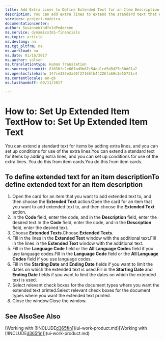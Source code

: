 ```yaml
---
title: Add Extra Lines to Define Extended Text for an Item Description | Microsoft Docs
description: You can add extra lines to extend the standard text that describes an item.
services: project-madeira
documentationcenter: 
author: SusanneWindfeldPedersen
ms.service: dynamics365-financials
ms.topic: article
ms.devlang: na
ms.tgt_pltfrm: na
ms.workload: na
ms.date: 01/16/2017
ms.author: solsen
ms.translationtype: Human Translation
ms.sourcegitcommit: 81636fc2e661bd9b07c54da1cd5d0d27e30d01a2
ms.openlocfilehash: 147ce327e3a30f27166fb44226fa60c1e15721c4
ms.contentlocale: en-gb
ms.lasthandoff: 09/11/2017

---
```

# <a name="how-to-set-up-extended-item-text"></a><span data-ttu-id="2b630-103">How to: Set Up Extended Item Text</span><span class="sxs-lookup"><span data-stu-id="2b630-103">How to: Set Up Extended Item Text</span></span>
<span data-ttu-id="2b630-104">You can extend a standard text for items by adding extra lines, and you can set up conditions for use of the extra lines.</span><span class="sxs-lookup"><span data-stu-id="2b630-104">You can extend a standard text for items by adding extra lines, and you can set up conditions for use of the extra lines.</span></span> <span data-ttu-id="2b630-105">You do this from item cards.</span><span class="sxs-lookup"><span data-stu-id="2b630-105">You do this from item cards.</span></span>

## <a name="to-define-extended-text-for-an-item-description"></a><span data-ttu-id="2b630-106">To define extended text for an item description</span><span class="sxs-lookup"><span data-stu-id="2b630-106">To define extended text for an item description</span></span>
1. <span data-ttu-id="2b630-107">Open the card for an item that you want to add extended text to, and then choose the **Extended Text** action.</span><span class="sxs-lookup"><span data-stu-id="2b630-107">Open the card for an item that you want to add extended text to, and then choose the **Extended Text** action.</span></span>
2. <span data-ttu-id="2b630-108">In the **Code** field, enter the code, and in the **Description** field, enter the desired text.</span><span class="sxs-lookup"><span data-stu-id="2b630-108">In the **Code** field, enter the code, and in the **Description** field, enter the desired text.</span></span>
3. <span data-ttu-id="2b630-109">Choose **Extended Texts**.</span><span class="sxs-lookup"><span data-stu-id="2b630-109">Choose **Extended Texts**.</span></span>
4. <span data-ttu-id="2b630-110">Fill in the lines in the **Extended Text** window with the additional text.</span><span class="sxs-lookup"><span data-stu-id="2b630-110">Fill in the lines in the **Extended Text** window with the additional text.</span></span>
5. <span data-ttu-id="2b630-111">Fill in the **Language Code** field or the **All Language Codes** field if you use language codes.</span><span class="sxs-lookup"><span data-stu-id="2b630-111">Fill in the **Language Code** field or the **All Language Codes** field if you use language codes.</span></span>
6. <span data-ttu-id="2b630-112">Fill in the **Starting Date** and **Ending Date** fields if you want to limit the dates on which the extended text is used.</span><span class="sxs-lookup"><span data-stu-id="2b630-112">Fill in the **Starting Date** and **Ending Date** fields if you want to limit the dates on which the extended text is used.</span></span>
7. <span data-ttu-id="2b630-113">Select relevant check boxes for the document types where you want the extended text printed.</span><span class="sxs-lookup"><span data-stu-id="2b630-113">Select relevant check boxes for the document types where you want the extended text printed.</span></span>
8. <span data-ttu-id="2b630-114">Close the window.</span><span class="sxs-lookup"><span data-stu-id="2b630-114">Close the window.</span></span>

## <a name="see-also"></a><span data-ttu-id="2b630-115">See Also</span><span class="sxs-lookup"><span data-stu-id="2b630-115">See Also</span></span>
<span data-ttu-id="2b630-116">[Working with [!INCLUDE[d365fin](includes/d365fin_md.md)]](ui-work-product.md)</span><span class="sxs-lookup"><span data-stu-id="2b630-116">[Working with [!INCLUDE[d365fin](includes/d365fin_md.md)]](ui-work-product.md)</span></span>


